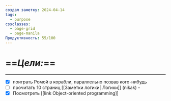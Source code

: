 ```yaml
---
создал заметку: 2024-04-14
tags:
  - purpose
cssclasses:
  - page-grid
  - page-manila
Продуктивность: 55/100
---
```

# ==***Цели:***==

---
- [x] поиграть Ромой в корабли, параллельно позвав кого-нибудь
- [ ] прочитать 10 страниц [[Заметки логики| Логики]] (nikak) -
- [x] Посмотреть [[link Object-oriented programming]]
